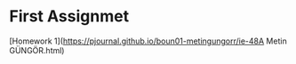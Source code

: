 # First Assignmet
[Homework 1](https://pjournal.github.io/boun01-metingungorr/ie-48A Metin GÜNGÖR.html)